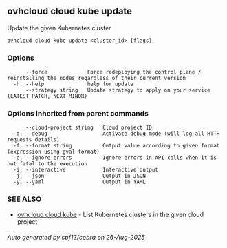 ## ovhcloud cloud kube update

Update the given Kubernetes cluster

```
ovhcloud cloud kube update <cluster_id> [flags]
```

### Options

```
      --force             Force redeploying the control plane / reinstalling the nodes regardless of their current version
  -h, --help              help for update
      --strategy string   Update strategy to apply on your service (LATEST_PATCH, NEXT_MINOR)
```

### Options inherited from parent commands

```
      --cloud-project string   Cloud project ID
  -d, --debug                  Activate debug mode (will log all HTTP requests details)
  -f, --format string          Output value according to given format (expression using gval format)
  -e, --ignore-errors          Ignore errors in API calls when it is not fatal to the execution
  -i, --interactive            Interactive output
  -j, --json                   Output in JSON
  -y, --yaml                   Output in YAML
```

### SEE ALSO

* [ovhcloud cloud kube](ovhcloud_cloud_kube.md)	 - List Kubernetes clusters in the given cloud project

###### Auto generated by spf13/cobra on 26-Aug-2025

